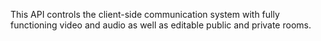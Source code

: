 This API controls the client-side communication system with fully functioning video and audio as well as editable public and private rooms.

